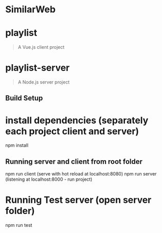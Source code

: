 # SimilarWeb

# playlist

> A Vue.js client project

# playlist-server

> A Node.js server project

## Build Setup

# install dependencies (separately each project client and server)
npm install

## Running server and client from root folder
npm run client (serve with hot reload at localhost:8080)
npm run server (listening at localhost:8000 - run project)

# Running Test server (open server folder)
npm run test



